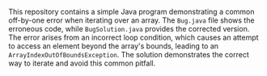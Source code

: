 This repository contains a simple Java program demonstrating a common off-by-one error when iterating over an array. The `Bug.java` file shows the erroneous code, while `BugSolution.java` provides the corrected version. The error arises from an incorrect loop condition, which causes an attempt to access an element beyond the array's bounds, leading to an `ArrayIndexOutOfBoundsException`.  The solution demonstrates the correct way to iterate and avoid this common pitfall.